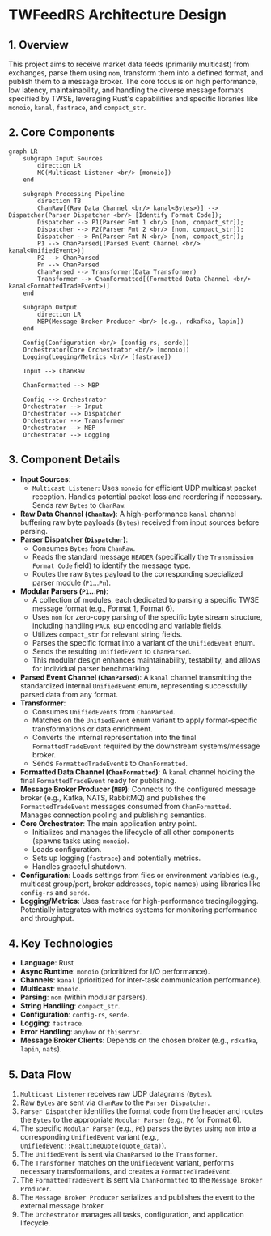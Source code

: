 # TWFeedRS Architecture Design

## 1. Overview

This project aims to receive market data feeds (primarily multicast) from exchanges, parse them using `nom`, transform them into a defined format, and publish them to a message broker. The core focus is on high performance, low latency, maintainability, and handling the diverse message formats specified by TWSE, leveraging Rust's capabilities and specific libraries like `monoio`, `kanal`, `fastrace`, and `compact_str`.

## 2. Core Components

```mermaid
graph LR
    subgraph Input Sources
        direction LR
        MC(Multicast Listener <br/> [monoio])
    end

    subgraph Processing Pipeline
        direction TB
        ChanRaw[(Raw Data Channel <br/> kanal<Bytes>)] --> Dispatcher(Parser Dispatcher <br/> [Identify Format Code]);
        Dispatcher --> P1(Parser Fmt 1 <br/> [nom, compact_str]);
        Dispatcher --> P2(Parser Fmt 2 <br/> [nom, compact_str]);
        Dispatcher --> Pn(Parser Fmt N <br/> [nom, compact_str]);
        P1 --> ChanParsed[(Parsed Event Channel <br/> kanal<UnifiedEvent>)]
        P2 --> ChanParsed
        Pn --> ChanParsed
        ChanParsed --> Transformer(Data Transformer)
        Transformer --> ChanFormatted[(Formatted Data Channel <br/> kanal<FormattedTradeEvent>)]
    end

    subgraph Output
        direction LR
        MBP(Message Broker Producer <br/> [e.g., rdkafka, lapin])
    end

    Config(Configuration <br/> [config-rs, serde])
    Orchestrator(Core Orchestrator <br/> [monoio])
    Logging(Logging/Metrics <br/> [fastrace])

    Input --> ChanRaw

    ChanFormatted --> MBP

    Config --> Orchestrator
    Orchestrator --> Input
    Orchestrator --> Dispatcher
    Orchestrator --> Transformer
    Orchestrator --> MBP
    Orchestrator --> Logging
```

## 3. Component Details

*   **Input Sources**:
    *   `Multicast Listener`: Uses `monoio` for efficient UDP multicast packet reception. Handles potential packet loss and reordering if necessary. Sends raw `Bytes` to `ChanRaw`.
*   **Raw Data Channel (`ChanRaw`)**: A high-performance `kanal` channel buffering raw byte payloads (`Bytes`) received from input sources before parsing.
*   **Parser Dispatcher (`Dispatcher`)**:
    *   Consumes `Bytes` from `ChanRaw`.
    *   Reads the standard message `HEADER` (specifically the `Transmission Format Code` field) to identify the message type.
    *   Routes the raw `Bytes` payload to the corresponding specialized parser module (`P1`...`Pn`).
*   **Modular Parsers (`P1`...`Pn`)**:
    *   A collection of modules, each dedicated to parsing a specific TWSE message format (e.g., Format 1, Format 6).
    *   Uses `nom` for zero-copy parsing of the specific byte stream structure, including handling `PACK BCD` encoding and variable fields.
    *   Utilizes `compact_str` for relevant string fields.
    *   Parses the specific format into a variant of the `UnifiedEvent` enum.
    *   Sends the resulting `UnifiedEvent` to `ChanParsed`.
    *   This modular design enhances maintainability, testability, and allows for individual parser benchmarking.
*   **Parsed Event Channel (`ChanParsed`)**: A `kanal` channel transmitting the standardized internal `UnifiedEvent` enum, representing successfully parsed data from any format.
*   **Transformer**:
    *   Consumes `UnifiedEvent`s from `ChanParsed`.
    *   Matches on the `UnifiedEvent` enum variant to apply format-specific transformations or data enrichment.
    *   Converts the internal representation into the final `FormattedTradeEvent` required by the downstream systems/message broker.
    *   Sends `FormattedTradeEvent`s to `ChanFormatted`.
*   **Formatted Data Channel (`ChanFormatted`)**: A `kanal` channel holding the final `FormattedTradeEvent` ready for publishing.
*   **Message Broker Producer (`MBP`)**: Connects to the configured message broker (e.g., Kafka, NATS, RabbitMQ) and publishes the `FormattedTradeEvent` messages consumed from `ChanFormatted`. Manages connection pooling and publishing semantics.
*   **Core Orchestrator**: The main application entry point.
    *   Initializes and manages the lifecycle of all other components (spawns tasks using `monoio`).
    *   Loads configuration.
    *   Sets up logging (`fastrace`) and potentially metrics.
    *   Handles graceful shutdown.
*   **Configuration**: Loads settings from files or environment variables (e.g., multicast group/port, broker addresses, topic names) using libraries like `config-rs` and `serde`.
*   **Logging/Metrics**: Uses `fastrace` for high-performance tracing/logging. Potentially integrates with metrics systems for monitoring performance and throughput.

## 4. Key Technologies

*   **Language**: Rust
*   **Async Runtime**: `monoio` (prioritized for I/O performance).
*   **Channels**: `kanal` (prioritized for inter-task communication performance).
*   **Multicast**: `monoio`.
*   **Parsing**: `nom` (within modular parsers).
*   **String Handling**: `compact_str`.
*   **Configuration**: `config-rs`, `serde`.
*   **Logging**: `fastrace`.
*   **Error Handling**: `anyhow` or `thiserror`.
*   **Message Broker Clients**: Depends on the chosen broker (e.g., `rdkafka`, `lapin`, `nats`).

## 5. Data Flow

1.  `Multicast Listener` receives raw UDP datagrams (`Bytes`).
2.  Raw `Bytes` are sent via `ChanRaw` to the `Parser Dispatcher`.
3.  `Parser Dispatcher` identifies the format code from the header and routes the `Bytes` to the appropriate `Modular Parser` (e.g., `P6` for Format 6).
4.  The specific `Modular Parser` (e.g., `P6`) parses the `Bytes` using `nom` into a corresponding `UnifiedEvent` variant (e.g., `UnifiedEvent::RealtimeQuote(quote_data)`).
5.  The `UnifiedEvent` is sent via `ChanParsed` to the `Transformer`.
6.  The `Transformer` matches on the `UnifiedEvent` variant, performs necessary transformations, and creates a `FormattedTradeEvent`.
7.  The `FormattedTradeEvent` is sent via `ChanFormatted` to the `Message Broker Producer`.
8.  The `Message Broker Producer` serializes and publishes the event to the external message broker.
9.  The `Orchestrator` manages all tasks, configuration, and application lifecycle.
